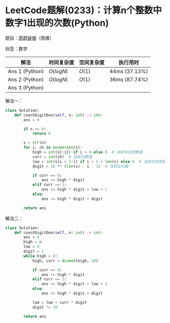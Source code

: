 # LeetCode题解(0233)：计算n个整数中数字1出现的次数(Python)

题目：[原题链接](https://leetcode-cn.com/problems/number-of-digit-one/)（困难）

标签：数学

| 解法           | 时间复杂度 | 空间复杂度 | 执行用时      |
| -------------- | ---------- | ---------- | ------------- |
| Ans 1 (Python) | $O(logN)$  | $O(1)$     | 44ms (37.13%) |
| Ans 2 (Python) | $O(logN)$  | $O(1)$     | 36ms (87.74%) |
| Ans 3 (Python) |            |            |               |

解法一：

```python
class Solution:
    def countDigitOne(self, n: int) -> int:
        ans = 0

        if n <= 0:
            return 0

        s = str(n)
        for i, ch in enumerate(s):
            high = int(s[:i]) if i > 0 else 0  # 当前位左侧数值
            curr = int(ch)  # 当前位数值
            low = int(s[i + 1:]) if i + 1 < len(s) else 0  # 当前位右侧数值
            digit = 10 ** (len(s) - i - 1)  # 当前位位数

            if curr == 0:
                ans += high * digit
            elif curr == 1:
                ans += high * digit + low + 1
            else:
                ans += high * digit + digit

        return ans
```

解法二：

```python
class Solution:
    def countDigitOne(self, n: int) -> int:
        ans = 0
        high = n
        low = 0
        digit = 1
        while high > 0:
            high, curr = divmod(high, 10)

            if curr == 0:
                ans += high * digit
            elif curr == 1:
                ans += high * digit + low + 1
            else:
                ans += high * digit + digit

            low = low + curr * digit
            digit *= 10

        return ans
```



